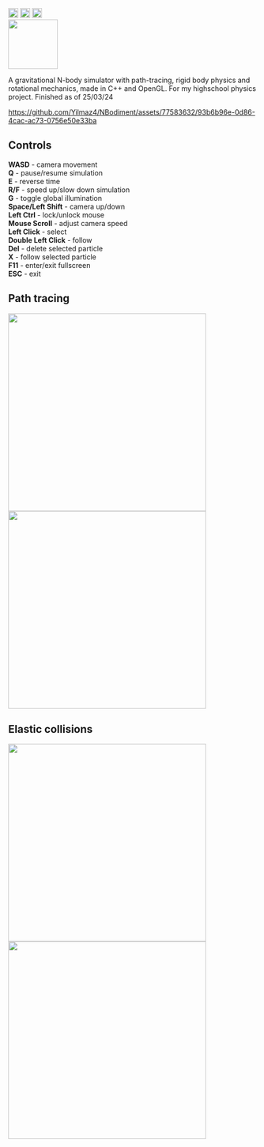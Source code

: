 
<div>
  <img src="https://github.com/Yilmaz4/NBodiment/workflows/MSBuild/badge.svg" height="20px" />
  <img src="https://img.shields.io/badge/License-MIT-a0250f.svg" height="20px" />
  <img src="https://img.shields.io/badge/Made%20with-OpenGL-5385b3.svg?style=flat&logo=opengl&logoColor=white" height="20px" />
</div>
<div>
  <img src="https://github.com/Yilmaz4/NBodiment/assets/77583632/a1bf6f1b-ea59-488a-b093-90d16f50358c" height="100px" />
</div>

A gravitational N-body simulator with path-tracing, rigid body physics and rotational mechanics, made in C++ and OpenGL. For my highschool physics project. Finished as of 25/03/24

https://github.com/Yilmaz4/NBodiment/assets/77583632/93b6b96e-0d86-4cac-ac73-0756e50e33ba

## Controls
**WASD** - camera movement\
**Q** - pause/resume simulation\
**E** - reverse time\
**R/F** - speed up/slow down simulation\
**G** - toggle global illumination\
**Space/Left Shift** - camera up/down\
**Left Ctrl** - lock/unlock mouse\
**Mouse Scroll** - adjust camera speed\
**Left Click** - select\
**Double Left Click** - follow\
**Del** - delete selected particle\
**X** - follow selected particle\
**F11** - enter/exit fullscreen\
**ESC** - exit

## Path tracing
<div>
  <img src="https://github.com/Yilmaz4/NBodiment/assets/77583632/63a58710-6125-4589-9968-d74eebacb12c" width="400px" />
  <img src="https://github.com/Yilmaz4/NBodiment/assets/77583632/c5722035-a9c1-4ac9-a884-c54b0abd42b2" width="400px" />
</div>

## Elastic collisions
<div>
  <img src="https://github.com/Yilmaz4/NBodiment/assets/77583632/652a370d-3e6b-4c2d-a1fb-10dad4f076d4" width="400px" />
  <img src="https://github.com/Yilmaz4/NBodiment/assets/77583632/74d94073-d1e1-4055-9689-7e0694a1ce6a" width="400px" />
</div>
